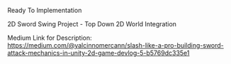 Ready To Implementation

2D Sword Swing Project - Top Down 2D World Integration

Medium Link for Description: https://medium.com/@yalcinnomercann/slash-like-a-pro-building-sword-attack-mechanics-in-unity-2d-game-devlog-5-b5769dc335e1
